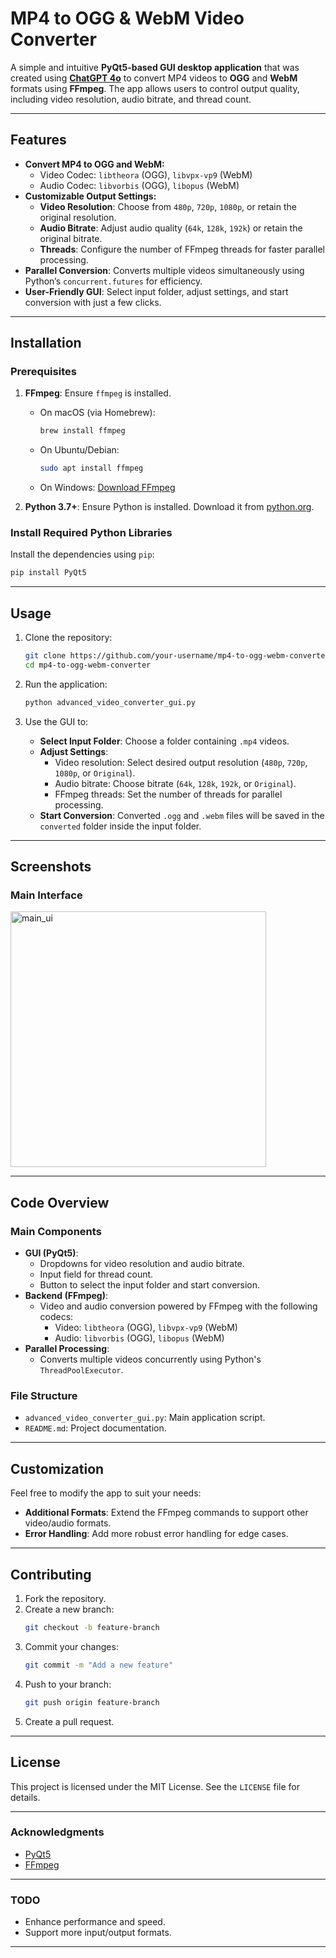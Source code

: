 
# MP4 to OGG & WebM Video Converter

A simple and intuitive **PyQt5-based GUI desktop application** that was created using [**ChatGPT 4o**](https://chat.openai.com) to convert MP4 videos to **OGG** and **WebM** formats using **FFmpeg**. The app allows users to control output quality, including video resolution, audio bitrate, and thread count.

---

## Features

- **Convert MP4 to OGG and WebM:**
  - Video Codec: `libtheora` (OGG), `libvpx-vp9` (WebM)
  - Audio Codec: `libvorbis` (OGG), `libopus` (WebM)
- **Customizable Output Settings:**
  - **Video Resolution**: Choose from `480p`, `720p`, `1080p`, or retain the original resolution.
  - **Audio Bitrate**: Adjust audio quality (`64k`, `128k`, `192k`) or retain the original bitrate.
  - **Threads**: Configure the number of FFmpeg threads for faster parallel processing.
- **Parallel Conversion**: Converts multiple videos simultaneously using Python’s `concurrent.futures` for efficiency.
- **User-Friendly GUI**: Select input folder, adjust settings, and start conversion with just a few clicks.

---

## Installation

### Prerequisites

1. **FFmpeg**: Ensure `ffmpeg` is installed.
   - On macOS (via Homebrew):
     ```bash
     brew install ffmpeg
     ```
   - On Ubuntu/Debian:
     ```bash
     sudo apt install ffmpeg
     ```
   - On Windows: [Download FFmpeg](https://ffmpeg.org/download.html)

2. **Python 3.7+**: Ensure Python is installed. Download it from [python.org](https://www.python.org/).

### Install Required Python Libraries

Install the dependencies using `pip`:
```bash
pip install PyQt5
```

---

## Usage

1. Clone the repository:
   ```bash
   git clone https://github.com/your-username/mp4-to-ogg-webm-converter.git
   cd mp4-to-ogg-webm-converter
   ```

2. Run the application:
   ```bash
   python advanced_video_converter_gui.py
   ```

3. Use the GUI to:
   - **Select Input Folder**: Choose a folder containing `.mp4` videos.
   - **Adjust Settings**:
     - Video resolution: Select desired output resolution (`480p`, `720p`, `1080p`, or `Original`).
     - Audio bitrate: Choose bitrate (`64k`, `128k`, `192k`, or `Original`).
     - FFmpeg threads: Set the number of threads for parallel processing.
   - **Start Conversion**: Converted `.ogg` and `.webm` files will be saved in the `converted` folder inside the input folder.

---

## Screenshots

### Main Interface
<img width="409" alt="main_ui" src="https://github.com/user-attachments/assets/e51e9bf7-3aa6-4a46-b2dc-c31f0b96bf7b">

---

## Code Overview

### Main Components

- **GUI (PyQt5)**:
  - Dropdowns for video resolution and audio bitrate.
  - Input field for thread count.
  - Button to select the input folder and start conversion.
- **Backend (FFmpeg)**:
  - Video and audio conversion powered by FFmpeg with the following codecs:
    - Video: `libtheora` (OGG), `libvpx-vp9` (WebM)
    - Audio: `libvorbis` (OGG), `libopus` (WebM)
- **Parallel Processing**:
  - Converts multiple videos concurrently using Python's `ThreadPoolExecutor`.

### File Structure

- `advanced_video_converter_gui.py`: Main application script.
- `README.md`: Project documentation.

---

## Customization

Feel free to modify the app to suit your needs:
- **Additional Formats**: Extend the FFmpeg commands to support other video/audio formats.
- **Error Handling**: Add more robust error handling for edge cases.

---

## Contributing

1. Fork the repository.
2. Create a new branch:
   ```bash
   git checkout -b feature-branch
   ```
3. Commit your changes:
   ```bash
   git commit -m "Add a new feature"
   ```
4. Push to your branch:
   ```bash
   git push origin feature-branch
   ```
5. Create a pull request.

---

## License

This project is licensed under the MIT License. See the `LICENSE` file for details.

---

### Acknowledgments

- [PyQt5](https://pypi.org/project/PyQt5/)
- [FFmpeg](https://ffmpeg.org/)

---

### TODO

- Enhance performance and speed.
- Support more input/output formats.

---

